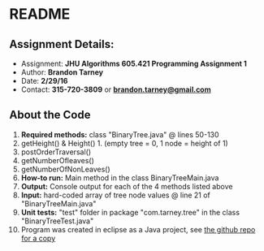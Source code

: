 # README

## Assignment Details:
- Assignment: **JHU Algorithms 605.421 Programming Assignment 1**
- Author: **Brandon Tarney**
- Date: **2/29/16**
- Contact: **315-720-3809** or **brandon.tarney@gmail.com**

## About the Code
1. **Required methods:** class "BinaryTree.java" @ lines 50-130
  1. getHeight() & Height()
    1. (empty tree = 0, 1 node = height of 1)
  2. postOrderTraversal()
  3. getNumberOfleaves()
  4. getNumberOfNonLeaves()
2. **How-to run:** Main method in the class BinaryTreeMain.java
4. **Output:** Console output for each of the 4 methods listed above
5. **Input:** hard-coded array of tree node values @ line 21 of "BinaryTreeMain.java"
6. **Unit tests:** "test" folder in package "com.tarney.tree" in the class "BinaryTreeTest.java"
7. Program was created in eclipse as a Java project, see [the github repo for a copy](https://github.com/1amBulletproof/Alg_PA1)
